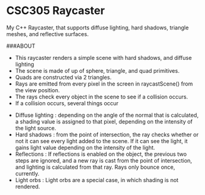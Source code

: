 # CSC305 Raycaster
My C++ Raycaster, that supports diffuse lighting, hard shadows, triangle meshes, and reflective surfaces.
 
###ABOUT 
- This raycaster renders a simple scene with hard shadows, and diffuse lighting 
- The scene is made of up of sphere, triangle, and quad primitives. 
- Quads are constructed via 2 triangles. 
- Rays are emitted from every pixel in the screen in raycastScene() from the view position. 
- The rays check every object in the scene to see if a collision occurs. 
- If a collision occurs, several things occur 
 * Diffuse lighting : depending on the angle of the normal that is calculated, a shading value is assigned to that pixel, depending on the intensity of the light source.
 * Hard shadows : from the point of intersection, the ray checks whether or not it can see every light added to the scene. If it can see the light, it gains light value depending on the intensity of the light. 
  * Reflections : If reflections is enabled on the object, the previous two steps are ignored, and a new ray is cast from the point of intersection, and lighting is calculated from that ray. Rays only bounce once, currently. 
  * Light orbs : Light orbs are a special case, in which shading is not rendered. 
